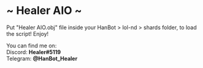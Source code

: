 # ~ Healer AIO ~
Put "Healer AIO.obj" file inside your HanBot > lol-nd > shards folder, to load the script! Enjoy!


You can find me on:\
Discord: **Healer#5119**\
Telegram: **@HanBot_Healer**
